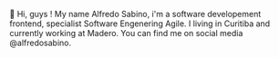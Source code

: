 👋 Hi, guys !
My name Alfredo Sabino, i'm a software developement frontend, specialist Software Engenering Agile.
I living in Curitiba and currently working at Madero. You can find me on social media @alfredosabino.
